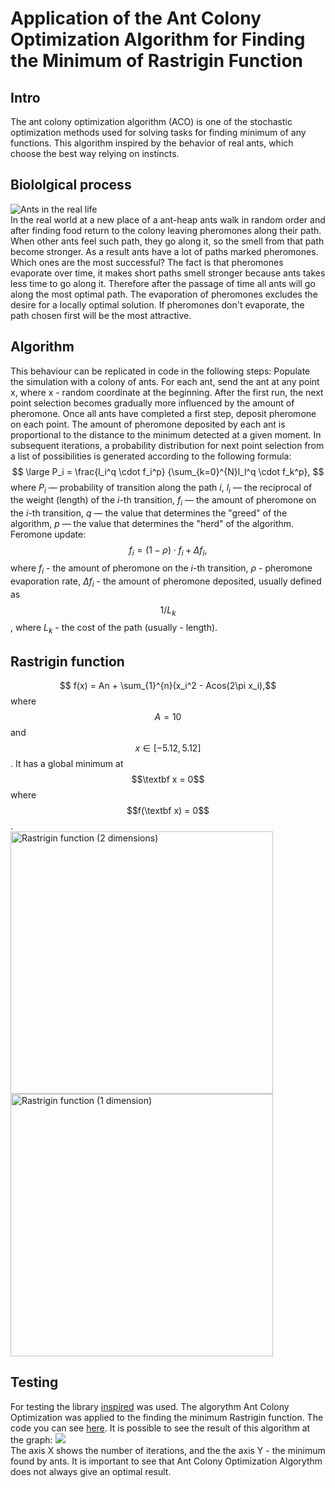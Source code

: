 # Application of the Ant Colony Optimization Algorithm for Finding the Minimum of Rastrigin Function
## Intro
The ant colony optimization algorithm (ACO) is one of the stochastic optimization methods used for solving tasks for finding minimum of any functions. This algorithm inspired by the behavior of real ants, which choose the best way relying on instincts.

## Biololgical process
![Ants in the real life](https://github.com/Elena-Chernenkova/optim/blob/contribution/docs/methods/stochastic/Knapsack_ants.svg)  
In the real world at a new place of a ant-heap ants walk in random order and after finding food return to the colony leaving pheromones along their path. When other ants feel such path, they go along it, so the smell from that path become stronger. As a result ants have a lot of paths marked pheromones. Which ones are the most successful? The fact is that pheromones evaporate over time, it makes short paths smell stronger because ants takes less time to go along it. Therefore after the passage of time all ants will go along the most optimal path. The evaporation of pheromones excludes the desire for a locally optimal solution. If pheromones don't evaporate, the path chosen first will be the most attractive.

## Algorithm
This behaviour can be replicated in code in the following steps:
Populate the simulation with a colony of ants.
For each ant, send the ant at any point x, where x - random coordinate at the beginning. After the first run, the next point selection becomes gradually more influenced by the amount of pheromone.
Once all ants have completed a first step, deposit pheromone on each point. The amount of pheromone deposited by each ant is proportional to the distance to the minimum detected at a given moment.
In subsequent iterations, a probability distribution for next point selection from a list of possibilities is generated according to the following formula:
 $$ \large P_i = \frac{l_i^q \cdot f_i^p}  {\sum_{k=0}^{N}l_l^q \cdot f_k^p}, $$
 where
$P_i$ — probability of transition along the path $i$,
$l_i$ —  the reciprocal of the weight (length) of the $i$-th transition,
$f_i$ — the amount of pheromone on the $i$-th transition,
$q$ — the value that determines the "greed" of the algorithm,
$p$ — the value that determines the "herd" of the algorithm.
Feromone update:
$$ f_i = (1 - \rho) \cdot f_i + \Delta f_i, $$
where
$f_i$  - the amount of pheromone on the $i$-th transition,
$\rho$ - pheromone evaporation rate,
$\Delta f_i$ - the amount of pheromone deposited, usually defined as $$1/L_k$$, where  $L_k$ - the cost of the path (usually - length).
 
## Rastrigin function
$$  f(x) = An + \sum_{1}^{n}(x_i^2 - Acos(2\pi x_i),$$ 
where $$A = 10$$ and $$x \in [-5.12, 5.12]$$.
It has a global minimum at $$\textbf x = 0$$ where $$f(\textbf x) = 0$$.  
<img alt="Rastrigin function (2 dimensions)" src="https://github.com/Elena-Chernenkova/optim/blob/contribution/docs/methods/stochastic/Rastrigin_function.png" width="420">
<img alt="Rastrigin function (1 dimension)" src="https://github.com/Elena-Chernenkova/optim/blob/contribution/docs/methods/stochastic/Rastrigin-1-dimension.png" width="420">


## Testing
For testing the library [inspired](https://pythonhosted.org/inspyred/index.html) was used.
The algorythm Ant Colony Optimization was applied to the finding the minimum Rastrigin function. The code you can see [here](https://colab.research.google.com/drive/1OtNLm2e8ACRs1E6OTJ-GhPatb9LdVYo3#scrollTo=lobtGNTWdRjn).
It is possible to see the result of this algorithm at the graph:
![](https://github.com/Elena-Chernenkova/optim/blob/contribution/docs/methods/stochastic/20%D0%BA.png)  
The axis X shows the number of iterations, and the the axis Y - the minimum found by ants. It is important to see that Ant Colony Optimization Algorythm does not always give an optimal result.
